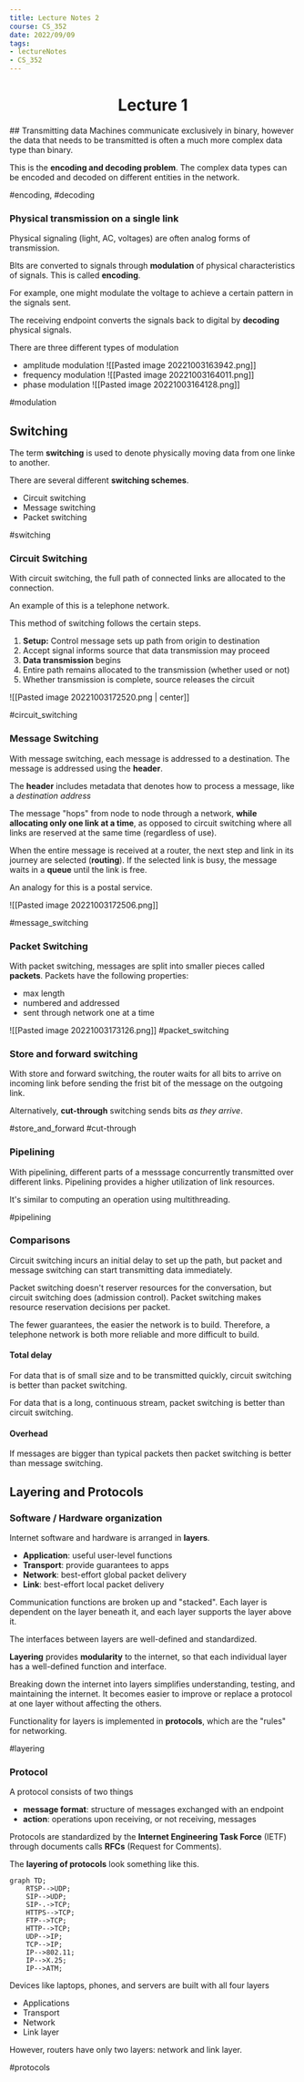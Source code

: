 ```yaml
---
title: Lecture Notes 2
course: CS_352
date: 2022/09/09
tags: 
- lectureNotes
- CS_352
---
```


<center><h1>Lecture 1</h1></center>
## Transmitting data
Machines communicate exclusively in binary, however the data that needs to be transmitted is often a much more complex data type than binary.

This is the **encoding and decoding problem**. The complex data types can be encoded and decoded on different entities in the network.

#encoding, #decoding

### Physical transmission on a single link
Physical signaling (light, AC, voltages) are often analog forms of transmission.

BIts are converted to signals through **modulation** of physical characteristics of signals. This is called **encoding**.

For example, one might modulate the voltage to achieve a certain pattern in the signals sent.

The receiving endpoint converts the signals back to digital by **decoding** physical signals.

There are three different types of modulation
- amplitude modulation
![[Pasted image 20221003163942.png]]
- frequency modulation
![[Pasted image 20221003164011.png]]
- phase modulation
![[Pasted image 20221003164128.png]]

#modulation

## Switching
The term **switching** is used to denote physically moving data from one linke to another.

There are several different **switching schemes**.
- Circuit switching
- Message switching
- Packet switching

#switching
### Circuit Switching
With circuit switching, the full path of connected links are allocated to the connection.

An example of this is a telephone network.

This method of switching follows the certain steps.
1. **Setup:** Control message sets up path from origin to destination
2. Accept signal informs source that data transmission may proceed
3. **Data transmission** begins
4. Entire path remains allocated to the transmission (whether used or not)
5. Whether transmission is complete, source releases the circuit

![[Pasted image 20221003172520.png | center]]


#circuit_switching
### Message Switching
With message switching, each message is addressed to a destination. The message is addressed using the **header**.

The **header** includes metadata that denotes how to process a message, like a *destination address*

The message "hops" from node to node through a network, **while allocating only one link at a time**, as opposed to circuit switching where all links are reserved at the same time (regardless of use).

When the entire message is received at a router, the next step and link in its journey are selected (**routing**). If the selected link is busy, the message waits in a **queue** until the link is free.

An analogy for this is a postal service.

![[Pasted image 20221003172506.png]]

#message_switching
### Packet Switching
With packet switching, messages are split into smaller pieces called **packets**. Packets have the following properties:
- max length
- numbered and addressed
- sent through network one at a time

![[Pasted image 20221003173126.png]]
#packet_switching

### Store and forward switching
With store and forward switching, the router waits for all bits to arrive on incoming link before sending the frist bit of the message on the outgoing link.

Alternatively, **cut-through** switching sends bits *as they arrive*.

#store_and_forward
#cut-through

### Pipelining
With pipelining, different parts of a messsage concurrently transmitted over different links. Pipelining provides a higher utilization of link resources.

It's similar to computing an operation using multithreading.

#pipelining

### Comparisons
Circuit switching incurs an initial delay to set up the path, but packet and message switching can start transmitting data immediately.

Packet switching doesn't reserver resources for the conversation, but circuit switching does (admission control). Packet switching makes resource reservation decisions per packet.

The fewer guarantees, the easier the network is to build. Therefore, a telephone network is both more reliable and more difficult to build.

#### Total delay
For data that is of small size and to be transmitted quickly, circuit switching is better than packet switching.

For data that is a long, continuous stream, packet switching is better than circuit switching.

#### Overhead
If messages are bigger than typical packets then packet switching is better than message switching.

## Layering and Protocols

### Software / Hardware organization

Internet software and hardware is arranged in **layers**.
- **Application**: useful user-level functions
- **Transport**: provide guarantees to apps
- **Network**: best-effort global packet delivery
- **Link**: best-effort local packet delivery

Communication functions are broken up and "stacked". Each layer is dependent on the layer beneath it, and each layer supports the layer above it.

The interfaces between layers are well-defined and standardized.

**Layering** provides **modularity** to the internet, so that each individual layer has a well-defined function and interface.

Breaking down the internet into layers simplifies understanding, testing, and maintaining the internet. It becomes easier to improve or replace a protocol at one layer without affecting the others.

Functionality for layers is implemented in **protocols**, which are the "rules" for networking.

#layering
### Protocol
A protocol consists of two things
- **message format**: structure of messages exchanged with an endpoint
- **action**: operations upon receiving, or not receiving, messages

Protocols are standardized by the **Internet Engineering Task Force** (IETF) through documents calls **RFCs** (Request for Comments).

The **layering of protocols** look something like this.
```mermaid
graph TD;  
    RTSP-->UDP;
    SIP-->UDP;
	SIP-.->TCP;
    HTTPS-->TCP;
    FTP-->TCP;
    HTTP-->TCP;
    UDP-->IP;
    TCP-->IP;
    IP-->802.11;
    IP-->X.25;
    IP-->ATM;
```

Devices like laptops, phones, and servers are built with all four layers
- Applications
- Transport
- Network
- Link layer

However, routers have only two layers: network and link layer.

#protocols
